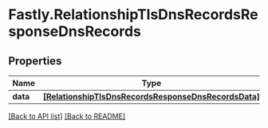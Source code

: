 # Fastly.RelationshipTlsDnsRecordsResponseDnsRecords

## Properties

Name | Type | Description | Notes
------------ | ------------- | ------------- | -------------
**data** | [**[RelationshipTlsDnsRecordsResponseDnsRecordsData]**](RelationshipTlsDnsRecordsResponseDnsRecordsData.md) |  | [optional] 


[[Back to API list]](../../README.md#endpoints) [[Back to README]](../../README.md)
